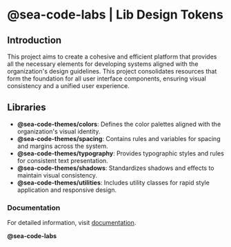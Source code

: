 # @sea-code-labs | Lib Design Tokens

## Introduction

This project aims to create a cohesive and efficient platform that provides all the necessary elements for developing systems aligned with the organization's design guidelines. This project consolidates resources that form the foundation for all user interface components, ensuring visual consistency and a unified user experience.

## Libraries

- **@sea-code-themes/colors**: Defines the color palettes aligned with the organization's visual identity.
- **@sea-code-themes/spacing**: Contains rules and variables for spacing and margins across the system.
- **@sea-code-themes/typography**: Provides typographic styles and rules for consistent text presentation.
- **@sea-code-themes/shadows**: Standardizes shadows and effects to maintain visual consistency.
- **@sea-code-themes/utilities**: Includes utility classes for rapid style application and responsive design.

### Documentation

For detailed information,
visit [documentation](https://seacodelabs.atlassian.net/wiki/external/ZGMwNmY2OGNiNzNkNGVhNWI4NjllMWNmMzAwZDlkMjU).

**@sea-code-labs**
